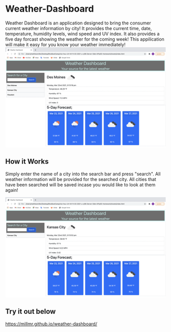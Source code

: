 # Weather-Dashboard

Weather Dashboard is an application designed to bring the consumer current weather information by city!  It provides the current time, date, temperature, humidity levels, wind speed and UV index.  It also provides a five day forcast showing the weather for the coming week!  This appilication will make it easy for you know your weather immediately!
![image](https://github.com/Millmr/weather-dashboard/blob/main/weather.png)

## How it Works
Simply enter the name of a city into the search bar and press "search". All weather information will be provided for the searched city.  All cities that have been searched will be saved incase you would like to look at them again!

![image](https://github.com/Millmr/weather-dashboard/blob/main/dashboard.png)

## Try it out below
https://millmr.github.io/weather-dashboard/
